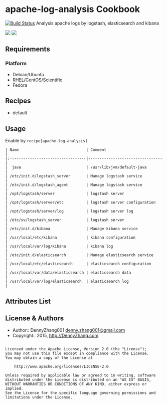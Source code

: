 apache-log-analysis Cookbook
================
[![Build Status](https://travis-ci.org/DennyZhang/apache-log-analysis.svg?branch=master)](https://travis-ci.org/DennyZhang/apache-log-analysis)
Analysis apache logs by logstash, elasticsearch and kibana

![](https://github.com/DennyZhang/apache-log-analysis/raw/master/apache_analysis1.png)
![](https://github.com/DennyZhang/apache-log-analysis/raw/master/apache_analysis2.png)

Requirements
------------
### Platform
- Debian/Ubuntu
- RHEL/CentOS/Scientific
- Fedora

Recipes
-------
* default

Usage
-----

Enable by `recipe[apache-log-analysis]`.

```
| Name                              | Comment                         |
|:----------------------------------|---------------------------------|
|  java                             | /usr/lib/jvm/default-java       |
| /etc/init.d/logstash_server       | Manage logstash service         |
| /etc/init.d/logstash_agent        | Manage logstash service         |
| /opt/logstash/server              | logstash server                 |
| /opt/logstash/server/etc          | logstash server configuration   |
| /opt/logstash/server/log          | logstash server log             |
| /etc/sv/logstash_server           | logstash server                 |
| /etc/init.d/kibana                | Manage kibana service           |
| /usr/local/etc/kibana             | kibana configuration            |
| /usr/local/var/log/kibana         | kibana log                      |
| /etc/init.d/elasticsearch         | Manage elasticsearch service    |
| /usr/local/etc/elasticsearch      | elasticsearch configuration     |
| /usr/local/var/data/elasticsearch | elasticsearch data              |
| /usr/local/var/log/elasticsearch  | elasticsearch log               |
```

Attributes List
---------------

License & Authors
-----------------
- Author:: DennyZhang001 <denny.zhang001@gmail.com>
- Copyright:: 2015, http://DennyZhang.com

```text

Licensed under the Apache License, Version 2.0 (the "License");
you may not use this file except in compliance with the License.
You may obtain a copy of the License at

    http://www.apache.org/licenses/LICENSE-2.0

Unless required by applicable law or agreed to in writing, software
distributed under the License is distributed on an "AS IS" BASIS,
WITHOUT WARRANTIES OR CONDITIONS OF ANY KIND, either express or implied.
See the License for the specific language governing permissions and
limitations under the License.
```
